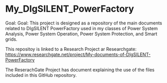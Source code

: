 # My_DIgSILENT_PowerFactory
Goal: Goal: This project is designed as a repository of the main documents related to DIgSILENT PowerFactory used in my classes of Power System Analysis, Power System Operation, Power System Protection, and Smart grids.

This repositoy is linked to a Research Project ar Researchgate: https://www.researchgate.net/project/My-documents-of-DIgSILENT-PowerFactory

The ReserachGate Project has document explaining the use of the files included in this GitHub repository.



